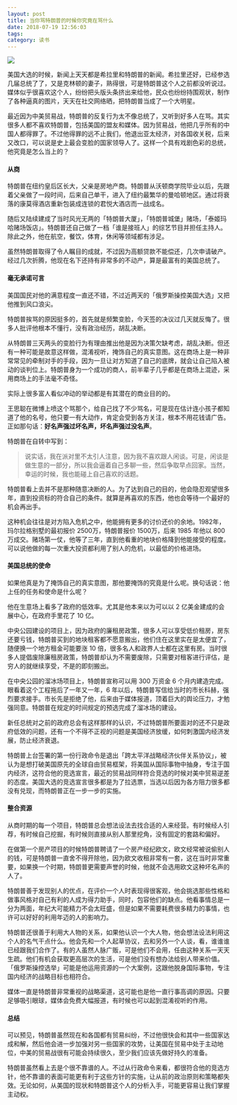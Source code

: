 ```yaml
---
layout: post
title: 当你骂特朗普的时候你究竟在骂什么
date: 2018-07-19 12:56:03
tags: 
category: 读书
---
```


![](https://ws1.sinaimg.cn/large/7f430f6egy1ftf356ldm1j20sg0g00vj.jpg)
<!--more-->
美国大选的时候，新闻上天天都是希拉里和特朗普的新闻。希拉里还好，已经参选几届总统了了，又是克林顿的妻子，熟得很，可是特朗普这个人之前都没听说过。媒体似乎很喜欢这个人，纷纷把头版头条挤出来给他，民众也纷纷持围观状，制作了各种逼真的图片，天天在社交网络晒，把特朗普当成了一个大明星。

最近因为中美贸易战，特朗普的反复行为太不像总统了，又听到好多人在骂。其实很多人都不喜欢特朗普，包括美国的盟友和媒体。因为贸易战，他把几乎所有的中国人都得罪了。不过他得罪的远不止我们，他退出亚太经济，对各国收关税，后来又改口，可以说是史上最会变脸的国家领导人了。这样一个具有戏剧色彩的总统，他究竟是怎么当上的？

#### 从商

特朗普在纽约皇后区长大，父亲是房地产商。特朗普从沃顿商学院毕业以后，先跟着父亲做了一段时间，后来自己单干，进入了纽约最繁华的曼哈顿地区。通过将衰落的康莫得酒店重新包装成连锁的君悦大酒店而一战成名。

随后又陆续建成了当时风光无两的「特朗普大厦」，「特朗普城堡」赌场，「泰姬玛哈赌场饭店」。特朗普还自己做了一档「谁是接班人」的综艺节目并担任主持人。除此之外，他在航空，餐饮，体育，休闲等领域都有涉足。

虽然特朗普取得了令人瞩目的成就，不过因为高额贷款不能偿还，几次申请破产。经过几次折腾，他现在名下还持有非常多的不动产，算是最富有的美国总统了。

#### 毫无承诺可言

美国国民对他的满意程度一直还不错，不过近两天的「俄罗斯操控美国大选」又把他推到风口浪尖。

特朗普挨骂的原因挺多的，首先就是频繁变脸，今天签的决议过几天就反悔了。很多人批评他根本不懂行，没有政治经历，胡乱决断。

从特朗普三天两头的变脸行为有理由推出他是因为决策欠缺考虑，胡乱决断。但还有一种可能是故意这样做，混淆视听，掩饰自己的真实意图。这在商场上是一种非常常见的牵制对手的手段，因为一旦让对方知道了自己的底牌，就会让自己陷入被动的谈判位上。特朗普身为一个成功的商人，前半辈子几乎都是在商场上混迹，采用商场上的手法毫不奇怪。

实际上很多富人看似冲动的举动都是有其潜在的商业目的的。

王思聪在微博上喷这个骂那个，给自己找了不少骂名，可是现在估计连小孩子都知道了他的名号，他只要一有大动作，肯定会受到各方关注，根本不用花钱请广告。正如那句话：**好名声强过坏名声，坏名声强过没名声**。

特朗普在自转中写到：

> 说实话，我在派对里不太引人注意，因为我不喜欢跟人闲谈。可是，闲谈是做生意的一部分，所以我会逼着自己多聊一些，然后争取早点回家。当然，幸运的时候，我也能碰上自己喜欢的话题。

特朗普看上去并不是那种随意决断的人。为了达到自己的目的，他会隐忍观望很多年，直到投资标的符合自己的条件。就算是再喜欢的东西，他也会等待一个最好的机会再出手。

这种机会往往是对方陷入危机之中，他能拥有更多的讨价还价的余地。1982年，玛尔拉格别墅的最初报价 2500万，特朗普报价 1500万，后来 1985 年他以 800 万成交。赌场第一仗，他等了三年，直到他看重的地块价格降到他能接受的程度。可以说他做的每一次重大投资都利用了别人的危机，以最低的价格进场。

#### 美国总统的使命

如果他真是为了掩饰自己的真实意图，那他要掩饰的究竟是什么呢。换句话说：他上任的任务和使命是什么呢？

他在生意场上看多了政府的低效率。尤其是他本来以为可以以 2 亿美金建成的会展中心，在政府手里花了 10 亿。

中央公园建设的项目上，因为政府的廉租房政策，很多人可以享受低价租房，房东还要亏钱，特朗普买到的地块租客都不愿意搬出，他们住在这里实在是太便宜了，随便换一个地方租金可能要涨 10 倍，很多名人和政界人士都在这里有房。当时很多人提倡废除廉租房政策，特朗普却认为不需要废除，只需要对租客进行评估，是穷人的就继续享受，不是的即刻搬出。

在中央公园的溜冰场项目上，特朗普宣称可以用 300 万资金 6 个月内建造完成。眼看着这个工程拖后了一年又一年，6 年以后，特朗普写信给当时的市长科赫，强烈要求接手。市长先是拒绝了他，后来由于媒体报道，顶着巨大的舆论压力，才勉强同意。特朗普在规定的时间规定的预选完成了溜冰场的建设。

新任总统对之前的政府总会有这样那样的认识，不过特朗普所要面对的还不只是政府低效的问题，还有一个不得不正视的问题是美国经济放缓，如何刺激国内经济发展，防止经济衰退。

特朗普上台签署的第一份行政命令是退出「跨太平洋战略经济伙伴关系协议」，被认为是想打破美国原先的全球自由贸易框架，将美国从国际事物中抽身，专注于国内经济，这符合他的竞选宣言，最近的贸易战同样符合竞选的时候对美中贸易逆差的态度。美国大选的竞选宣言很多都是为了拉选票，当选以后因为各方阻力很多都没有兑现，而特朗普正在一步一步的实施。

#### 整合资源

从商时期的每一个项目，特朗普总会想法设法去找合适的人来经营。有时候经人引荐，有时候自己挖掘，有时候则直接从别人那里挖角，没有固定的套路和偏好。

在做第一个房产项目的时候特朗普聘请了一个房产经纪欧文，欧文经常被说偷别人的钱，可是特朗普一直舍不得开除他，因为欧文收租非常有一套，这在当时非常重要，如果换一个时期，特朗普更需要声誉的时候，他就不会选用欧文这种坏名声的人了。

特朗普善于发现别人的优点，在评价一个人时表现得很客观，他会挑选那些性格和做事风格对自己有利的人成为得力助手，同时，包容他们的缺点。他看事情总是一分为两面，年纪大可能精力不会太旺盛，但是如果不需要耗费很多精力的事情，也许可以好好的利用年迈的人的影响力。

特朗普还很善于利用大人物的关系，如果他认识一个大人物，他会想法设法利用这个人的名气干点什么。他会先和一个人起草协议，去和另外一个人谈，看，谁谁谁已经跟我们合作了。有的人虽然人脉广贩，可是他们不会用，任由这种关系一天天生疏。他们有机会获取更高层次的生活，可是他们没有想办法给别人带来价值。「俄罗斯操控选举」可能是他运用资源的一个大案例，这跟他脱身国际事物，专注国内经济的战略目标也相符合。

媒体一直是特朗普非常重视的战略渠道，这可能也是他一直行事高调的原因。只要足够吸引眼球，媒体会免费大幅报道，有时候也可以起到混淆视听的作用。

#### 总结

可以预见，特朗普虽然现在和各国都有贸易纠纷，不过他很快会和其中一些国家达成和解，然后他会进一步加强对另一些国家的攻势，让美国在贸易中处于主动地位，中美的贸易战很有可能会持续很久，至少我们应该先做好持久的准备。

特朗普虽然看上去是个很不靠谱的人。不过从行政命令来看，都很符合他的竞选方针，他不靠谱的表面可能更有利于这些方针的实施，让从前的政治原则和策略都失效。无论如何，从美国的现状和特朗普这个人的分析入手，可能更容易让我们掌握主动权。
